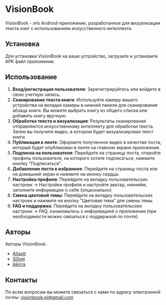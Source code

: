# VisionBook

VisionBook - это Android-приложение, разработанное для визуализации текста книг с использованием искусственного интеллекта.

## Установка

Для установки VisionBook на ваше устройство, загрузите и установите APK файл приложения.

## Использование

1. **Вход/регистрация пользователя**: Зарегистрируйтесь или войдите в свою учетную запись.
2. **Сканирование текста книги**: Используйте камеру вашего устройства на вкладке камеры в нижней панели для сканирования абзаца книги. Вы можете выбрать книгу из общего списка или добавить книгу вручную.
3. **Обработка текста и визуализация**: Результаты сканирования отправляются искусственному интеллекту для обработки текста. Затем вы получите видео, в котором будет визуализирован текст книги.
4. **Публикация в ленте**: Оформите полученное видео в качестве поста, который будет опубликован в ленте на главном экране приложения.
5. **Подписка на пользователя**: Перейдите на страницу поста, откройте профиль пользователя, на которого хотите подписаться, нажмите кнопку "Подписаться".
6. **Добавление поста в избранное**: Перейдите на страницу поста или на домашний экран и нажмите на иконку сердца.
7. **Настройка профиля**: Перейдите на вкладку пользовательских настроек -> Настройки профиля и настройте аватар, никнейм, заполните информацию о себе (опционально) 
8. **Смена цветовой темы**: Перейдите на вкладку пользовательских настроек и нажмите на кнопку "Цветовая тема" для смены темы.
9. **FAQ и поддержка**: Перейдите на вкладку пользовательских настроек -> FAQ, ознакомьтесь с информацией о приложении (при необходимости можно связаться с поддержкой по почте).

## Авторы

Авторы VisionBook:
- [Altastt](https://github.com/Altastt)
- [Sl0ret](https://github.com/Sl0ret)
- [ikkirra](https://github.com/Kira255)

## Контакты

По всем вопросам вы можете связаться с нами по адресу электронной почты: visionbook.pj@gmail.com
